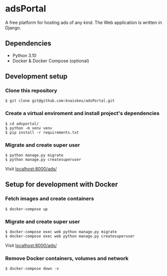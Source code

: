 # adsPortal

A free platform for hosting ads of any kind. The Web application is written
in Django.

## Dependencies

- Python 3.10
- Docker & Docker Compose (optional)

## Development setup

### Clone this repository

```
$ git clone git@github.com:knaiskes/adsPortal.git
```

### Create a virtual enviroment and install project's dependencies

```
$ cd adsportal/
$ python -m venv venv
$ pip install -r requirements.txt
```

### Migrate and create super user

```
$ python manage.py migrate
$ python manage.py createsuperuser
```

Visit [localhost:8000/ads/](http://localhost:8000/ads/)


## Setup for development with Docker

### Fetch images and create containers

```
$ docker-compose up
```

### Migrate and create super user

```
$ docker-compose exec web python manage.py migrate
$ docker-compose exec web python manage.py createsuperuser
```

Visit [localhost:8000/ads/](http://localhost:8000/ads/)

### Remove Docker containers, volumes and network

```
$ docker-compose down -v
```
